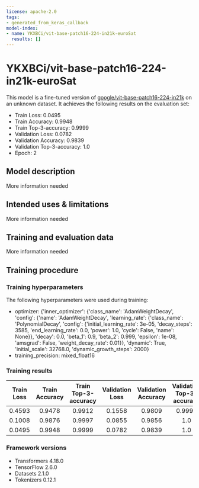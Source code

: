```yaml
---
license: apache-2.0
tags:
- generated_from_keras_callback
model-index:
- name: YKXBCi/vit-base-patch16-224-in21k-euroSat
  results: []
---
```


<!-- This model card has been generated automatically according to the information Keras had access to. You should
probably proofread and complete it, then remove this comment. -->

# YKXBCi/vit-base-patch16-224-in21k-euroSat

This model is a fine-tuned version of [google/vit-base-patch16-224-in21k](https://huggingface.co/google/vit-base-patch16-224-in21k) on an unknown dataset.
It achieves the following results on the evaluation set:
- Train Loss: 0.0495
- Train Accuracy: 0.9948
- Train Top-3-accuracy: 0.9999
- Validation Loss: 0.0782
- Validation Accuracy: 0.9839
- Validation Top-3-accuracy: 1.0
- Epoch: 2

## Model description

More information needed

## Intended uses & limitations

More information needed

## Training and evaluation data

More information needed

## Training procedure

### Training hyperparameters

The following hyperparameters were used during training:
- optimizer: {'inner_optimizer': {'class_name': 'AdamWeightDecay', 'config': {'name': 'AdamWeightDecay', 'learning_rate': {'class_name': 'PolynomialDecay', 'config': {'initial_learning_rate': 3e-05, 'decay_steps': 3585, 'end_learning_rate': 0.0, 'power': 1.0, 'cycle': False, 'name': None}}, 'decay': 0.0, 'beta_1': 0.9, 'beta_2': 0.999, 'epsilon': 1e-08, 'amsgrad': False, 'weight_decay_rate': 0.01}}, 'dynamic': True, 'initial_scale': 32768.0, 'dynamic_growth_steps': 2000}
- training_precision: mixed_float16

### Training results

| Train Loss | Train Accuracy | Train Top-3-accuracy | Validation Loss | Validation Accuracy | Validation Top-3-accuracy | Epoch |
|:----------:|:--------------:|:--------------------:|:---------------:|:-------------------:|:-------------------------:|:-----:|
| 0.4593     | 0.9478         | 0.9912               | 0.1558          | 0.9809              | 0.9995                    | 0     |
| 0.1008     | 0.9876         | 0.9997               | 0.0855          | 0.9856              | 1.0                       | 1     |
| 0.0495     | 0.9948         | 0.9999               | 0.0782          | 0.9839              | 1.0                       | 2     |


### Framework versions

- Transformers 4.18.0
- TensorFlow 2.6.0
- Datasets 2.1.0
- Tokenizers 0.12.1
